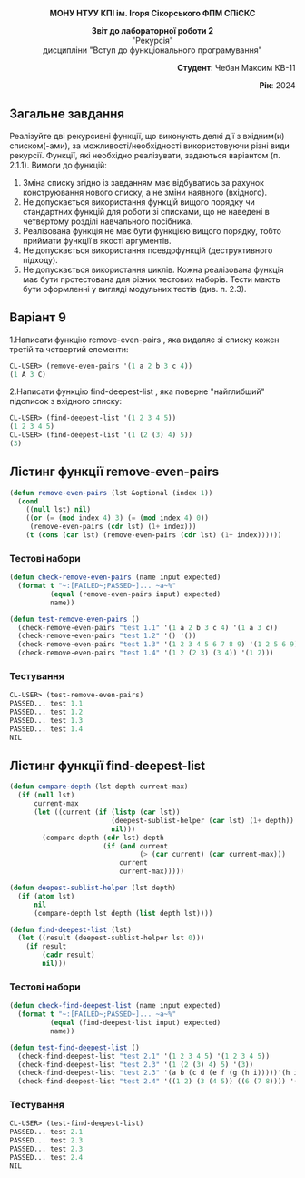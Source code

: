 <p align="center"><b>МОНУ НТУУ КПІ ім. Ігоря Сікорського ФПМ СПіСКС</b></p>
<p align="center">
<b>Звіт до лабораторної роботи 2</b><br/>
"Рекурсія"<br/>
дисципліни "Вступ до функціонального програмування"
</p>

<p align="right"> 
<b>Студент</b>: 
 Чебан Максим КВ-11</p>

<p align="right"><b>Рік</b>: 2024</p>

## Загальне завдання
Реалізуйте дві рекурсивні функції, що виконують деякі дії з вхідним(и) списком(-ами), за
можливості/необхідності використовуючи різні види рекурсії. Функції, які необхідно
реалізувати, задаються варіантом (п. 2.1.1). Вимоги до функцій:
1. Зміна списку згідно із завданням має відбуватись за рахунок конструювання нового
списку, а не зміни наявного (вхідного).
2. Не допускається використання функцій вищого порядку чи стандартних функцій
для роботи зі списками, що не наведені в четвертому розділі навчального
посібника.
3. Реалізована функція не має бути функцією вищого порядку, тобто приймати функції
в якості аргументів.
4. Не допускається використання псевдофункцій (деструктивного підходу).
5. Не допускається використання циклів.
Кожна реалізована функція має бути протестована для різних тестових наборів. Тести
мають бути оформленні у вигляді модульних тестів (див. п. 2.3).

## Варіант 9

   1.Написати функцію remove-even-pairs , яка видаляє зі списку кожен третій та
четвертий елементи:
```lisp
CL-USER> (remove-even-pairs '(1 a 2 b 3 c 4))
(1 A 3 C)
```
2.Написати функцію find-deepest-list , яка поверне "найглибший" підсписок з
вхідного списку:
```lisp
CL-USER> (find-deepest-list '(1 2 3 4 5))
(1 2 3 4 5)
CL-USER> (find-deepest-list '(1 (2 (3) 4) 5))
(3)

```

## Лістинг функції remove-even-pairs
```lisp
(defun remove-even-pairs (lst &optional (index 1))
  (cond
    ((null lst) nil)
    ((or (= (mod index 4) 3) (= (mod index 4) 0))
     (remove-even-pairs (cdr lst) (1+ index)))
    (t (cons (car lst) (remove-even-pairs (cdr lst) (1+ index))))))
```
### Тестові набори
```lisp
(defun check-remove-even-pairs (name input expected)
  (format t "~:[FAILED~;PASSED~]... ~a~%"
          (equal (remove-even-pairs input) expected)
          name))

(defun test-remove-even-pairs ()
  (check-remove-even-pairs "test 1.1" '(1 a 2 b 3 c 4) '(1 a 3 c))
  (check-remove-even-pairs "test 1.2" '() '())
  (check-remove-even-pairs "test 1.3" '(1 2 3 4 5 6 7 8 9) '(1 2 5 6 9))
  (check-remove-even-pairs "test 1.4" '(1 2 (2 3) (3 4)) '(1 2)))
```
### Тестування
```lisp
CL-USER> (test-remove-even-pairs)
PASSED... test 1.1
PASSED... test 1.2
PASSED... test 1.3
PASSED... test 1.4
NIL
```
## Лістинг функції find-deepest-list
```lisp
(defun compare-depth (lst depth current-max)
  (if (null lst)
      current-max
      (let ((current (if (listp (car lst))
                         (deepest-sublist-helper (car lst) (1+ depth))
                         nil))) 
        (compare-depth (cdr lst) depth
                       (if (and current
                                (> (car current) (car current-max)))
                           current
                           current-max)))))

(defun deepest-sublist-helper (lst depth)
  (if (atom lst)
      nil 
      (compare-depth lst depth (list depth lst))))  

(defun find-deepest-list (lst)
  (let ((result (deepest-sublist-helper lst 0)))
    (if result
        (cadr result)
        nil)))
```
### Тестові набори
```lisp
(defun check-find-deepest-list (name input expected)
  (format t "~:[FAILED~;PASSED~]... ~a~%"
          (equal (find-deepest-list input) expected)
          name))

(defun test-find-deepest-list ()
  (check-find-deepest-list "test 2.1" '(1 2 3 4 5) '(1 2 3 4 5))
  (check-find-deepest-list "test 2.3" '(1 (2 (3) 4) 5) '(3))
  (check-find-deepest-list "test 2.3" '(a b (c d (e f (g (h i)))))'(h i))
  (check-find-deepest-list "test 2.4" '((1 2) (3 (4 5)) ((6 (7 8)))) '(7 8)))
```
### Тестування
```lisp
CL-USER> (test-find-deepest-list)
PASSED... test 2.1
PASSED... test 2.3
PASSED... test 2.3
PASSED... test 2.4
NIL
```

